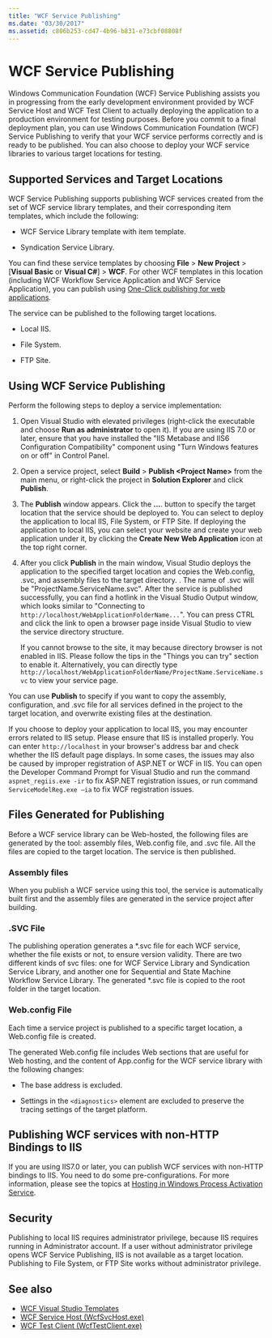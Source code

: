 ```yaml
---
title: "WCF Service Publishing"
ms.date: "03/30/2017"
ms.assetid: c806b253-cd47-4b96-b831-e73cbf08808f
---
```

# WCF Service Publishing

Windows Communication Foundation (WCF) Service Publishing assists you in progressing from the early development environment provided by WCF Service Host and WCF Test Client to actually deploying the application to a production environment for testing purposes. Before you commit to a final deployment plan, you can use Windows Communication Foundation (WCF) Service Publishing to verify that your WCF service performs correctly and is ready to be published. You can also choose to deploy your WCF service libraries to various target locations for testing.

## Supported Services and Target Locations

WCF Service Publishing supports publishing WCF services created from the set of WCF service library templates, and their corresponding item templates, which include the following:

-   WCF Service Library template with item template.

-   Syndication Service Library.

You can find these service templates by choosing **File** > **New Project** > [**Visual Basic** or **Visual C#**] > **WCF**. For other WCF templates in this location (including WCF Workflow Service Application and WCF Service Application), you can publish using [One-Click publishing for web applications](https://msdn.microsoft.com/library/dd465337\(v=vs.110\).aspx).

The service can be published to the following target locations.

-   Local IIS.

-   File System.

-   FTP Site.

## Using WCF Service Publishing

Perform the following steps to deploy a service implementation:

1.  Open Visual Studio with elevated privileges (right-click the executable and choose **Run as administrator** to open it).  If you are using IIS 7.0 or later, ensure that you have installed the "IIS Metabase and IIS6 Configuration Compatibility" component using "Turn Windows features on or off" in Control Panel.

2.  Open a service project, select **Build** > **Publish \<Project Name>** from the main menu, or right-click the project in **Solution Explorer** and click **Publish**.

3.  The **Publish** window appears. Click the **…**. button to specify the target location that the service should be deployed to. You can select to deploy the application to local IIS, File System, or FTP Site. If deploying the application to local IIS, you can select your website and create your web application under it, by clicking the **Create New Web Application** icon at the top right corner.

4.  After you click **Publish** in the main window, Visual Studio deploys the application to the specified target location and copies the Web.config, .svc, and assembly files to the target directory. . The name of .svc will be "ProjectName.ServiceName.svc". After the service is published successfully, you can find a hotlink in the Visual Studio Output window, which looks similar to "Connecting to `http://localhost/WebApplicationFolderName...`". You can press CTRL and click the link to open a browser page inside Visual Studio to view the service directory structure.

     If you cannot browse to the site, it may because directory browser is not enabled in IIS. Please follow the tips in the "Things you can try" section to enable it. Alternatively, you can directly type `http://localhost/WebApplicationFolderName/ProjectName.ServiceName.svc` to view your service page.

You can use **Publish** to specify if you want to copy the assembly, configuration, and .svc file for all services defined in the project to the target location, and overwrite existing files at the destination.

If you choose to deploy your application to local IIS, you may encounter errors related to IIS setup. Please ensure that IIS is installed properly. You can enter `http://localhost` in your browser's address bar and check whether the IIS default page displays. In some cases, the issues may also be caused by improper registration of ASP.NET or WCF in IIS. You can open the Developer Command Prompt for Visual Studio and run the command `aspnet_regiis.exe -ir` to fix ASP.NET registration issues, or run command `ServiceModelReg.exe –ia` to fix WCF registration issues.

## Files Generated for Publishing
 Before a WCF service library can be Web-hosted, the following files are generated by the tool: assembly files, Web.config file, and .svc file. All the files are copied to the target location. The service is then published.

### Assembly files
 When you publish a WCF service using this tool, the service is automatically built first and the assembly files are generated in the service project after building.

### .SVC File
 The publishing operation generates a *.svc file for each WCF service, whether the file exists or not, to ensure version validity. There are two different kinds of svc files: one for WCF Service Library and Syndication Service Library, and another one for Sequential and State Machine Workflow Service Library. The generated \*.svc file is copied to the root folder in the target location.

### Web.config File
 Each time a service project is published to a specific target location, a Web.config file is created.

 The generated Web.config file includes Web sections that are useful for Web hosting, and the content of App.config for the WCF service library with the following changes:

-   The base address is excluded.

-   Settings in the `<diagnostics>` element are excluded to preserve the tracing settings of the target platform.

## Publishing WCF services with non-HTTP Bindings to IIS
 If you are using IIS7.0 or later, you can publish WCF services with non-HTTP bindings to IIS. You need to do some pre-configurations. For more information, please see the topics at  [Hosting in Windows Process Activation Service](../../../docs/framework/wcf/feature-details/hosting-in-windows-process-activation-service.md).

## Security
 Publishing to local IIS requires administrator privilege, because IIS requires running in Administrator account. If a user without administrator privilege opens WCF Service Publishing, IIS is not available as a target location. Publishing to File System, or FTP Site works without administrator privilege.

## See also

- [WCF Visual Studio Templates](../../../docs/framework/wcf/wcf-vs-templates.md)
- [WCF Service Host (WcfSvcHost.exe)](../../../docs/framework/wcf/wcf-service-host-wcfsvchost-exe.md)
- [WCF Test Client (WcfTestClient.exe)](../../../docs/framework/wcf/wcf-test-client-wcftestclient-exe.md)